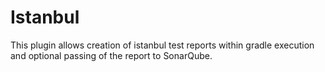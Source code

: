 # Istanbul
This plugin allows creation of istanbul test reports within gradle execution and optional passing of the report to SonarQube.
